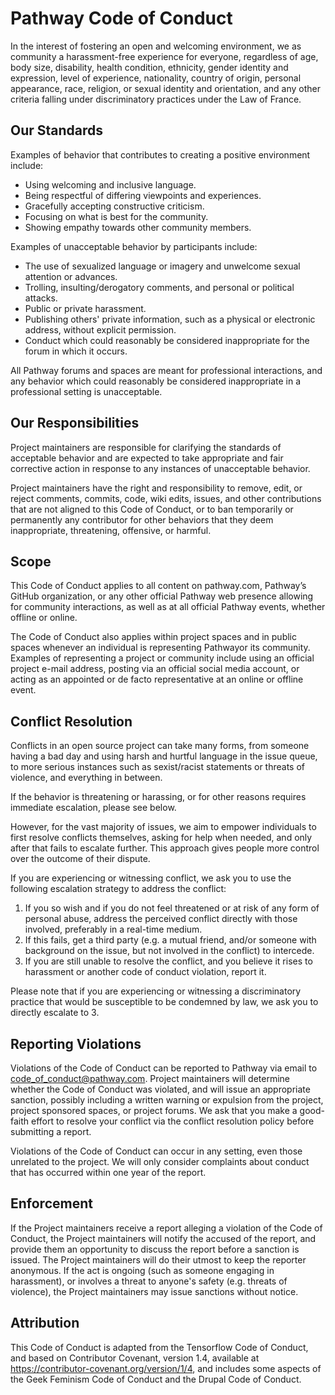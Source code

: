 # Pathway Code of Conduct

In the interest of fostering an open and welcoming environment, we as
community a harassment-free experience for everyone, regardless of age, body
size, disability, health condition, ethnicity, gender identity and expression, level of
experience, nationality, country of origin, personal appearance, race, religion, or sexual identity
and orientation, and any other criteria falling under discriminatory practices under the Law of France.

## Our Standards

Examples of behavior that contributes to creating a positive environment include:

*   Using welcoming and inclusive language.
*   Being respectful of differing viewpoints and experiences.
*   Gracefully accepting constructive criticism.
*   Focusing on what is best for the community.
*   Showing empathy towards other community members.

Examples of unacceptable behavior by participants include:

*   The use of sexualized language or imagery and unwelcome sexual attention or
    advances.
*   Trolling, insulting/derogatory comments, and personal or political attacks.
*   Public or private harassment.
*   Publishing others' private information, such as a physical or electronic
    address, without explicit permission.
*   Conduct which could reasonably be considered inappropriate for the forum in
    which it occurs.

All Pathway forums and spaces are meant for professional interactions, and any behavior which could reasonably be considered inappropriate in a professional setting is unacceptable.


## Our Responsibilities

Project maintainers are responsible for clarifying the standards of acceptable behavior and are expected to take appropriate and fair corrective action in response to any instances of unacceptable behavior.

Project maintainers have the right and responsibility to remove, edit, or reject comments, commits, code, wiki edits, issues, and other contributions that are not aligned to this Code of Conduct, or to ban temporarily or permanently any contributor for other behaviors that they deem inappropriate, threatening, offensive, or harmful.


## Scope

This Code of Conduct applies to all content on pathway.com, Pathway’s GitHub organization, or any other official Pathway web presence allowing for community interactions, as well as at all official Pathway events, whether offline or online.

The Code of Conduct also applies within project spaces and in public spaces whenever an individual is representing Pathwayor its community. Examples of representing a project or community include using an official project e-mail address, posting via an official social media account, or acting as an appointed or de facto representative at an online or offline event. 


## Conflict Resolution

Conflicts in an open source project can take many forms, from someone having a bad day and using harsh and hurtful language in the issue queue, to more serious instances such as sexist/racist statements or threats of violence, and everything in between.

If the behavior is threatening or harassing, or for other reasons requires immediate escalation, please see below.

However, for the vast majority of issues, we aim to empower individuals to first resolve conflicts themselves, asking for help when needed, and only after that fails to escalate further. This approach gives people more control over the outcome of their dispute. 

If you are experiencing or witnessing conflict, we ask you to use the following escalation strategy to address the conflict:

1.  If you so wish and if you do not feel threatened or at risk of any form of personal abuse, address the perceived conflict directly with those involved, preferably in a real-time medium.
2.  If this fails, get a third party (e.g. a mutual friend, and/or someone with
    background on the issue, but not involved in the conflict) to intercede.
3.  If you are still unable to resolve the conflict, and you believe it rises to
    harassment or another code of conduct violation, report it.

Please note that if you are experiencing or witnessing a discriminatory practice that would be susceptible to be condemned by law, we ask you to directly escalate to 3. 

## Reporting Violations

Violations of the Code of Conduct can be reported to Pathway via email to code_of_conduct@pathway.com. Project maintainers will determine whether the Code of Conduct was violated, and will issue an appropriate sanction, possibly including a written warning or expulsion from the project, project sponsored spaces, or project forums. We ask that you make a good-faith effort to resolve your conflict via the conflict resolution policy before submitting a report.

Violations of the Code of Conduct can occur in any setting, even those unrelated to the project. We will only consider complaints about conduct that has occurred within one year of the report.


## Enforcement

If the Project maintainers receive a report alleging a violation of the Code of Conduct, the Project maintainers will notify the accused of the report, and provide them an opportunity to discuss the report before a sanction is issued. The Project maintainers will do their utmost to keep the reporter anonymous. If the act is ongoing (such as someone engaging in harassment), or involves a threat to anyone's safety (e.g. threats of violence), the Project maintainers may issue sanctions without notice.


## Attribution

This Code of Conduct is adapted from the Tensorflow Code of Conduct, and based on Contributor Covenant, version 1.4, available at https://contributor-covenant.org/version/1/4, and includes some aspects of the Geek Feminism Code of Conduct and the Drupal Code of Conduct.
